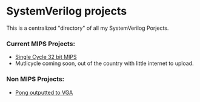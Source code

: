# SystemVerilog projects
This is a centralized "directory" of all my SystemVerilog Porjects.

### Current MIPS Projects:

* [Single Cycle 32 bit MIPS](https://github.com/braamBeresford/32bitMipsSingleCycle)
* Mutlicycle coming soon, out of the country with little internet to upload. 

### Non MIPS Projects:
* [Pong outputted to VGA](https://github.com/braamBeresford/systemVerilogPong)
